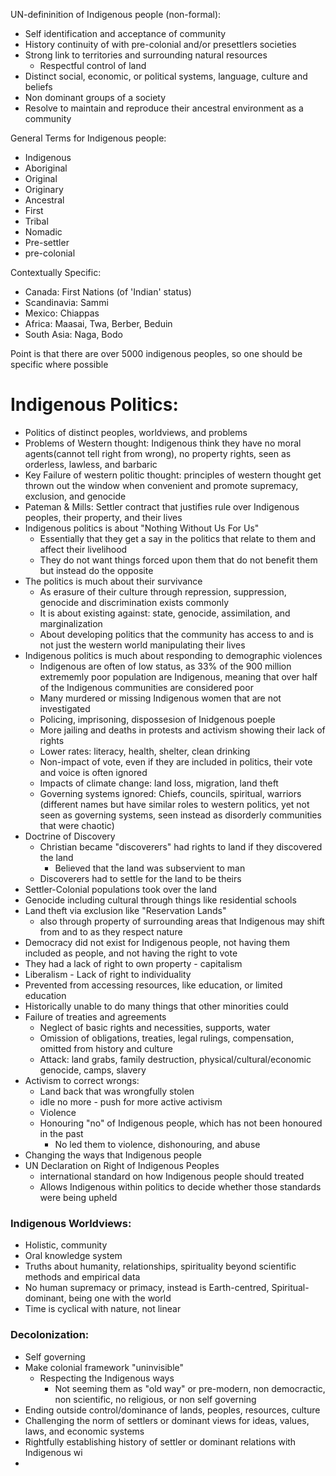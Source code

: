 UN-defininition of Indigenous people (non-formal):
- Self identification and acceptance of community
- History continuity of with pre-colonial and/or presettlers societies
- Strong link to territories and surrounding natural resources
	- Respectful control of land
- Distinct social, economic, or political systems, language, culture and beliefs
- Non dominant groups of a society
- Resolve to maintain and reproduce their ancestral environment as a community

General Terms for Indigenous people:
- Indigenous
- Aboriginal
- Original
- Originary
- Ancestral
- First
- Tribal
- Nomadic
- Pre-settler
- pre-colonial

Contextually Specific:
- Canada: First Nations (of 'Indian' status)
- Scandinavia: Sammi
- Mexico: Chiappas
- Africa: Maasai, Twa, Berber, Beduin
- South Asia: Naga, Bodo

Point is that there are over 5000 indigenous peoples, so one should be specific where possible

# Indigenous Politics:

- Politics of distinct peoples, worldviews, and problems
- Problems of Western thought: Indigenous think they have no moral agents(cannot tell right from wrong), no property rights, seen as orderless, lawless, and barbaric
- Key Failure of western politic thought: principles of western thought get thrown out the window when convenient and promote supremacy, exclusion, and genocide
- Pateman & Mills: Settler contract that justifies rule over Indigenous peoples, their property, and their lives
- Indigenous politics is about "Nothing Without Us For Us"
	- Essentially that they get a say in the politics that relate to them and affect their livelihood
	- They do not want things forced upon them that do not benefit them but instead do the opposite
- The politics is much about their survivance
	- As erasure of their culture through repression, suppression, genocide and discrimination exists commonly
	- It is about existing against: state, genocide, assimilation, and marginalization
	- About developing politics that the community has access to and is not just the western world manipulating their lives
- Indigenous politics is much about responding to demographic violences
	- Indigenous are often of low status, as 33% of the 900 million extrememly poor population are Indigenous, meaning that over half of the Indigenous communities are considered poor
	- Many murdered or missing Indigenous women that are not investigated
	- Policing, imprisoning, dispossesion of Inidgenous poeple
	- More jailing and deaths in protests and activism showing their lack of rights
	- Lower rates: literacy, health, shelter, clean drinking
	- Non-impact of vote, even if they are included in politics, their vote and voice is often ignored
	- Impacts of climate change: land loss, migration, land theft
	- Governing systems ignored: Chiefs, councils, spiritual, warriors (different names but have similar roles to western politics, yet not seen as governing systems, seen instead as disorderly communities that were chaotic)
- Doctrine of Discovery 
	- Christian became "discoverers" had rights to land if they discovered the land
		- Believed that the land was subservient to man
	- Discoverers had to settle for the land to be theirs
- Settler-Colonial populations took over the land
- Genocide including cultural through things like residential schools
- Land theft via exclusion like "Reservation Lands"
	- also through property of surrounding areas that Indigenous may shift from and to as they respect nature
- Democracy did not exist for Indigenous people, not having them included as people, and not having the right to vote
- They had a lack of right to own property - capitalism
- Liberalism - Lack of right to individuality
- Prevented from accessing resources, like education, or limited education
- Historically unable to do many things that other minorities could
- Failure of treaties and agreements
	- Neglect of basic rights and necessities, supports, water
	- Omission of obligations, treaties, legal rulings, compensation, omitted from history and culture
	- Attack: land grabs, family destruction, physical/cultural/economic genocide, camps, slavery
- Activism to correct wrongs:
	- Land back that was wrongfully stolen
	- idle no more - push for more active activism
	- Violence
	- Honouring "no" of Indigenous people, which has not been honoured in the past
		- No led them to violence, dishonouring, and abuse
- Changing the ways that Indigenous people
- UN Declaration on Right of Indigenous Peoples 
	- international standard on how Indigenous people should treated
	- Allows Indigenous within politics to decide whether those standards were being upheld

### Indigenous Worldviews:
- Holistic, community
- Oral knowledge system
- Truths about humanity, relationships, spirituality beyond scientific methods and empirical data
- No human supremacy or primacy, instead is Earth-centred, Spiritual-dominant, being one with the world
- Time is cyclical with nature, not linear

### Decolonization:
- Self governing
- Make colonial framework "uninvisible"
	- Respecting the Indigenous ways
		- Not seeming them as "old way" or pre-modern, non democractic, non scientific, no religious, or non self governing
- Ending outside control/dominance of lands, peoples, resources, culture
- Challenging the norm of settlers or dominant views for ideas, values, laws, and economic systems
- Rightfully establishing history of settler or dominant relations with Indigenous wi
- 
